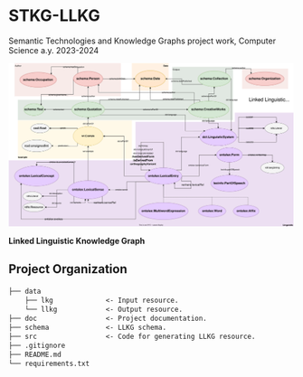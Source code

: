# STKG-LLKG
Semantic Technologies and Knowledge Graphs project work, Computer Science a.y. 2023-2024



![Linked Linguistic Knowledge Graph](/doc/img/LLKG.svg "Linked Linguistic Knowledge Graph")  

**Linked Linguistic Knowledge Graph**

Project Organization
------------

    ├── data               
        ├── lkg             <- Input resource.
        └── llkg            <- Output resource.
    ├── doc                 <- Project documentation.  
    ├── schema              <- LLKG schema.
    ├── src                 <- Code for generating LLKG resource.
    ├── .gitignore
    ├── README.md
    └── requirements.txt


    